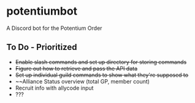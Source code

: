 # potentiumbot
A Discord bot for the Potentium Order

## To Do - Prioritized
- ~~Enable slash commands and set up directory for storing commands~~
- ~~Figure out how to retrieve and pass the API data~~
- ~~Set up individual guild commands to show what they're supposed to~~
- ~~Alliance Status overview (total GP, member count)
- Recruit info with allycode input
- ???
